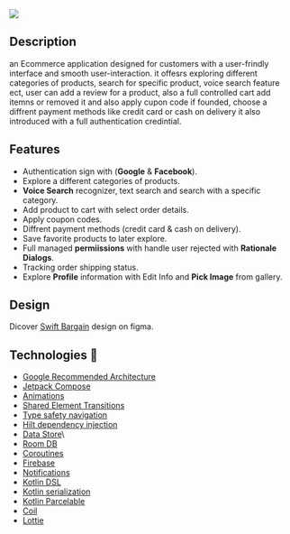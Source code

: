<img src="https://github.com/user-attachments/assets/f5af0a69-6c4e-45c7-b9d1-2a491564a305">

## Description

an Ecommerce application designed for customers with a user-frindly interface and smooth user-interaction.
it offesrs exploring different categories of products, search for specific product, voice search feature ect, user can add a review for a product,
also a full controlled cart add itemns or removed it and also apply cupon code if founded, choose a diffrent payment methods like credit card or cash on delivery
it also introduced with a full authentication credintial.

## Features
- Authentication sign with (__Google__ & __Facebook__).
- Explore a different categories of products.
- __Voice Search__ recognizer, text search and search  with a specific category.
- Add product to cart with select order details.
- Apply coupon codes.
- Diffrent payment methods (credit card & cash on delivery).
- Save favorite products to later explore.
- Full managed __permiissions__ with handle user rejected with __Rationale Dialogs__.
- Tracking order shipping status.
- Explore __Profile__ information with Edit Info and __Pick Image__ from gallery.

## Design
Dicover [Swift Bargain](https://www.figma.com/design/PI1QtHgiS7jjVts5pDUYPg/Android-training-E-commerce-UI-Kit-(Community)?node-id=0-1&node-type=canvas&t=cmTbc7G3zo4NYlhF-0) design on figma.

## Technologies 🚀
- [Google Recommended Architecture](https://developer.android.com/topic/architecture#recommended-app-arch)
- [Jetpack Compose](https://developer.android.com/compose#:~:text=Jetpack%20Compose%20is%20Android%E2%80%99s%20recommended%20modern)
- [Animations](https://developer.android.com/develop/ui/compose/animation/introduction)
- [Shared Element Transitions](https://developer.android.com/develop/ui/compose/animation/shared-elements)
- [Type safety navigation](https://developer.android.com/guide/navigation/design/type-safety)
- [Hilt dependency injection](https://developer.android.com/training/dependency-injection/hilt-android)
- [Data Store](https://developer.android.com/jetpack/androidx/releases/datastore)\
- [Room DB](https://developer.android.com/training/data-storage/room)
- [Coroutines](https://developer.android.com/kotlin/coroutines)
- [Firebase](https://firebase.google.com/)
- [Notifications](https://developer.android.com/develop/ui/views/notifications)
- [Kotlin DSL](https://docs.gradle.org/current/userguide/kotlin_dsl.html)
- [Kotlin serialization](https://developer.android.com/reference/java/io/Serializable)
- [Kotlin Parcelable](https://developer.android.com/reference/android/os/Parcelable)
- [Coil](https://coil-kt.github.io/coil/compose/#:~:text=To%20add%20support%20for%20Jetpack%20Compose,)
- [Lottie](https://github.com/airbnb/lottie-android)

